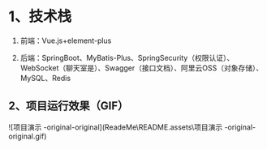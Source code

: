 # 1、技术栈

1. 前端：Vue.js+element-plus

2. 后端：SpringBoot、MyBatis-Plus、SpringSecurity（权限认证）、WebSocket（聊天室是）、Swagger（接口文档）、阿里云OSS（对象存储）、MySQL、Redis

   

## 2、项目运行效果（GIF）

![项目演示 -original-original](ReadeMe\README.assets\项目演示 -original-original.gif)

